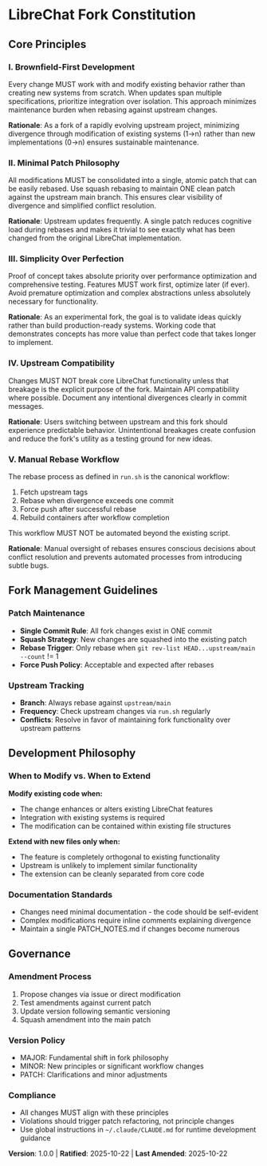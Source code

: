 <!--
Sync Impact Report:
Version change: Template → 1.0.0 (Initial ratification)
Modified principles: N/A (Initial creation)
Added sections:
  - Core Principles (5 principles)
  - Fork Management Guidelines
  - Development Philosophy
  - Governance
Templates requiring updates: ✅ All templates aligned with Brownfield-first approach
Follow-up TODOs: None
-->

# LibreChat Fork Constitution

## Core Principles

### I. Brownfield-First Development

Every change MUST work with and modify existing behavior rather than creating new
systems from scratch. When updates span multiple specifications, prioritize
integration over isolation. This approach minimizes maintenance burden when
rebasing against upstream changes.

**Rationale**: As a fork of a rapidly evolving upstream project, minimizing
divergence through modification of existing systems (1→n) rather than new
implementations (0→n) ensures sustainable maintenance.

### II. Minimal Patch Philosophy

All modifications MUST be consolidated into a single, atomic patch that can be
easily rebased. Use squash rebasing to maintain ONE clean patch against the
upstream main branch. This ensures clear visibility of divergence and simplified
conflict resolution.

**Rationale**: Upstream updates frequently. A single patch reduces cognitive
load during rebases and makes it trivial to see exactly what has been changed
from the original LibreChat implementation.

### III. Simplicity Over Perfection

Proof of concept takes absolute priority over performance optimization and
comprehensive testing. Features MUST work first, optimize later (if ever).
Avoid premature optimization and complex abstractions unless absolutely necessary
for functionality.

**Rationale**: As an experimental fork, the goal is to validate ideas quickly
rather than build production-ready systems. Working code that demonstrates
concepts has more value than perfect code that takes longer to implement.

### IV. Upstream Compatibility

Changes MUST NOT break core LibreChat functionality unless that breakage is
the explicit purpose of the fork. Maintain API compatibility where possible.
Document any intentional divergences clearly in commit messages.

**Rationale**: Users switching between upstream and this fork should experience
predictable behavior. Unintentional breakages create confusion and reduce the
fork's utility as a testing ground for new ideas.

### V. Manual Rebase Workflow

The rebase process as defined in `run.sh` is the canonical workflow:
1. Fetch upstream tags
2. Rebase when divergence exceeds one commit
3. Force push after successful rebase
4. Rebuild containers after workflow completion

This workflow MUST NOT be automated beyond the existing script.

**Rationale**: Manual oversight of rebases ensures conscious decisions about
conflict resolution and prevents automated processes from introducing subtle bugs.

## Fork Management Guidelines

### Patch Maintenance

- **Single Commit Rule**: All fork changes exist in ONE commit
- **Squash Strategy**: New changes are squashed into the existing patch
- **Rebase Trigger**: Only rebase when `git rev-list HEAD...upstream/main --count` != 1
- **Force Push Policy**: Acceptable and expected after rebases

### Upstream Tracking

- **Branch**: Always rebase against `upstream/main`
- **Frequency**: Check upstream changes via `run.sh` regularly
- **Conflicts**: Resolve in favor of maintaining fork functionality over upstream patterns

## Development Philosophy

### When to Modify vs. When to Extend

**Modify existing code when:**
- The change enhances or alters existing LibreChat features
- Integration with existing systems is required
- The modification can be contained within existing file structures

**Extend with new files only when:**
- The feature is completely orthogonal to existing functionality
- Upstream is unlikely to implement similar functionality
- The extension can be cleanly separated from core code

### Documentation Standards

- Changes need minimal documentation - the code should be self-evident
- Complex modifications require inline comments explaining divergence
- Maintain a single PATCH_NOTES.md if changes become numerous

## Governance

### Amendment Process

1. Propose changes via issue or direct modification
2. Test amendments against current patch
3. Update version following semantic versioning
4. Squash amendment into the main patch

### Version Policy

- MAJOR: Fundamental shift in fork philosophy
- MINOR: New principles or significant workflow changes
- PATCH: Clarifications and minor adjustments

### Compliance

- All changes MUST align with these principles
- Violations should trigger patch refactoring, not principle changes
- Use global instructions in `~/.claude/CLAUDE.md` for runtime development guidance

**Version**: 1.0.0 | **Ratified**: 2025-10-22 | **Last Amended**: 2025-10-22
